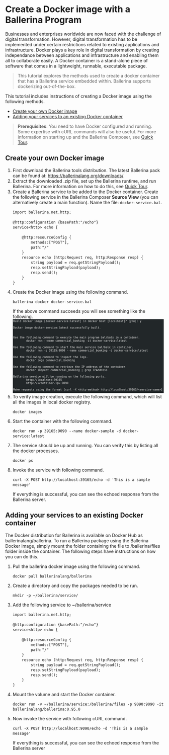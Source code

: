 # Create a Docker image with a Ballerina Program

Businesses and enterprises worldwide are now faced with the challenge of digital transformation. However, digital transformation has to be implemented under certain restrictions related to existing applications and infrastructure. Docker plays a key role in digital transformation by creating independance between applications and infrastructure and enabling them all to collaborate easily. A Docker container is a stand-alone piece of software that comes in a lightweight, runnable, executable package.

> This tutorial explores the methods used to create a docker container that has a Ballerina service embedded within. Ballerina supports dockerizing out-of-the-box.

This tutorial includes instructions of creating a Docker image using the following methods.

- [Create your own Docker image](create-your-own-docker-image)
- [Adding your services to an existing Docker container](adding-your-services-to-an-existing-docker-container)

> **Prerequisites**: You need to have Docker configured and running. Some expertise with cURL commands will also be useful. For more information on starting up and the Ballerina Composer, see [Quick Tour](../quick-tour.md).

## Create your own Docker image

1. First download the Ballerina tools distribution. The latest Ballerina pack can be found at: https://ballerinalang.org/downloads/
1. Extract the downloaded .zip file, set up the Ballerina runtime, and run Ballerina. For more information on how to do this, see [Quick Tour](../quick-tour.md).
1. Create a Ballerina service to be added to the Docker container. Create the following service in the Ballerina Composer **Source View** (you can alternatively create a main function). Name the file: `docker-service.bal`.
    ```
    import ballerina.net.http;

    @http:configuration {basePath:"/echo"}
    service<http> echo {

        @http:resourceConfig {
            methods:["POST"],
            path:"/"
        }
        resource echo (http:Request req, http:Response resp) {
            string payload = req.getStringPayload();
            resp.setStringPayload(payload);
            resp.send();
        }
    }
    ```
1. Create the Docker image using the following command.
    ```
    ballerina docker docker-service.bal
    ```
    If the above command succeeds you will see something like the following.
    ![alt text](../images/DockerImage1.png)
1. To verify image creation, execute the following command, which will list all the images in local docker registry.
    ```
    docker images
    ```
1. Start the container with the following command.
    ```
    docker run -p 39165:9090 --name docker-sample -d docker-service:latest	
    ```
1. The service should be up and running. You can verify this by listing all the docker processes.
    ```
    docker ps
    ```
1. Invoke the service with following command.
    ```
    curl -X POST http://localhost:39165/echo -d 'This is a sample message'
    ```
    If everything is successful, you can see the echoed response from the Ballerina server.

## Adding your services to an existing Docker container

The Docker distribution for Ballerina is available on Docker Hub as ballerinalang/ballerina. To run a Ballerina package using the Ballerina Docker image, simply mount the folder containing the file to /ballerina/files folder inside the container. The following steps have instructions on how you can do this.

1. Pull the ballerina docker image using the following command.
	  ```
    docker pull ballerinalang/ballerina
    ```
1. Create a directory and copy the packages needed to be run.
 	  ```
    mkdir -p ~/ballerina/service/
    ```
1. Add the following service to ~/ballerina/service
    ```
    import ballerina.net.http;

    @http:configuration {basePath:"/echo"}
    service<http> echo {

        @http:resourceConfig {
            methods:["POST"],
            path:"/"
        }
        resource echo (http:Request req, http:Response resp) {
            string payload = req.getStringPayload();
            resp.setStringPayload(payload);
            resp.send();
        }
    }
    ```	
1. Mount the volume and start the Docker container.
    ```
    docker run -v ~/ballerina/service:/ballerina/files -p 9090:9090 -it ballerinalang/ballerina:0.95.0
    ```
1. Now invoke the service with following cURL command.
    ```
    curl -X POST http://localhost:9090/echo -d 'This is a sample message'
    ```
    If everything is successful, you can see the echoed response from the Ballerina server

